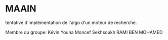 # MAAIN
tentative d'implémentation de l'algo d'un moteur de recherche.

Membre du groupe:
Kévin Youna
Moncef Sekhsoukh
RAMI BEN MOHAMED
